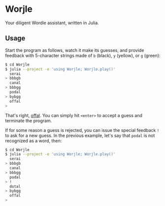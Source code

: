 # Worjle

Your diligent Wordle assistant, written in Julia.

## Usage

Start the program as follows, watch it make its guesses, and provide feedback
with 5-character strings made of `b` (black), `y` (yellow), or `g` (green):

```bash
$ cd Worjle
$ julia --project -e 'using Worjle; Worjle.play()'
  serai
> bbbgb
  canal
> bbbgg
  podal
> bybgg
  offal
>
```

That's right, [offal](https://en.wikipedia.org/wiki/Offal).
You can simply hit `<enter>` to accept a guess and terminate the program.

If for some reason a guess is rejected, you can issue the special feedback `!`
to ask for a new guess. In the previous example, let's say that `podal` is not
recognized as a word, then:

```bash
$ cd Worjle
$ julia --project -e 'using Worjle; Worjle.play()'
  serai
> bbbgb
  canal
> bbbgg
  podal
> !
  dotal
> bybgg
  offal
>
```
